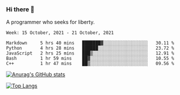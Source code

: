 ### Hi there 👋

<!--
**shejialuo/shejialuo** is a ✨ _special_ ✨ repository because its `README.md` (this file) appears on your GitHub profile.

Here are some ideas to get you started:

- 🔭 I’m currently working on ...
- 🌱 I’m currently learning ...
- 👯 I’m looking to collaborate on ...
- 🤔 I’m looking for help with ...
- 💬 Ask me about ...
- 📫 How to reach me: ...
- 😄 Pronouns: ...
- ⚡ Fun fact: ...
-->

A programmer who seeks for liberty.

<!--START_SECTION:waka-->
```text
Week: 15 October, 2021 - 21 October, 2021

Markdown     5 hrs 40 mins   ███████▓░░░░░░░░░░░░░░░░░   30.11 % 
Python       4 hrs 28 mins   ██████░░░░░░░░░░░░░░░░░░░   23.72 % 
JavaScript   2 hrs 25 mins   ███▒░░░░░░░░░░░░░░░░░░░░░   12.91 % 
Bash         1 hr 59 mins    ██▓░░░░░░░░░░░░░░░░░░░░░░   10.55 % 
C++          1 hr 47 mins    ██▒░░░░░░░░░░░░░░░░░░░░░░   09.56 % 
```
<!--END_SECTION:waka-->

[![Anurag's GitHub stats](https://github-readme-stats.vercel.app/api?username=shejialuo&show_icons=true&theme=dracula)](https://github.com/anuraghazra/github-readme-stats)

[![Top Langs](https://github-readme-stats.vercel.app/api/top-langs/?username=shejialuo&layout=compact)](https://github.com/anuraghazra/github-readme-stats)
